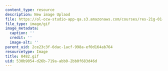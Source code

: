 ```yaml
---
content_type: resource
description: New image Uplaod
file: https://ol-ocw-studio-app-qa.s3.amazonaws.com/courses/res-21g-01-kana-spring-2010/530b9054d26b719aabb02bb0f683d46d_0482.gif
file_type: image/gif
image_metadata:
  caption: ''
  credit: ''
  image-alt: ''
parent_uid: 2ce23c3f-6dac-1acf-998a-ef0d164ab764
resourcetype: Image
title: 0482.gif
uid: 530b9054-d26b-719a-abb0-2bb0f683d46d
---
```

